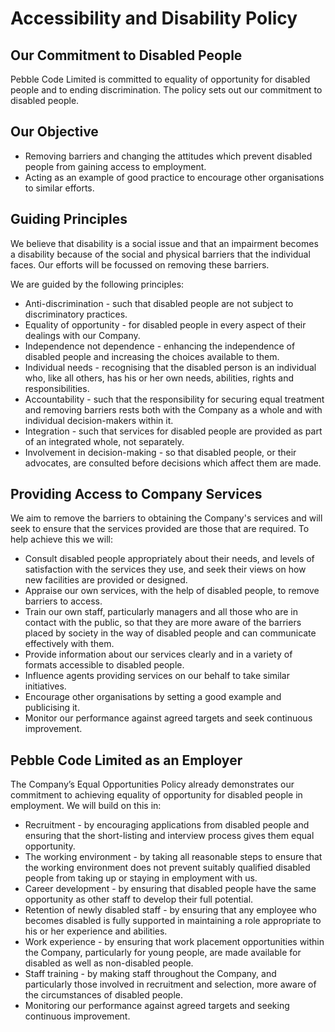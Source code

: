 # Accessibility and Disability Policy

## Our Commitment to Disabled People

Pebble Code Limited is committed to equality of opportunity for disabled people and to ending discrimination. The policy sets out our commitment to disabled people. 

## Our Objective

* Removing barriers and changing the attitudes which prevent disabled people from gaining access to employment.
* Acting as an example of good practice to encourage other organisations to similar efforts.

## Guiding Principles

We believe that disability is a social issue and that an impairment becomes a disability because of the social and physical barriers that the individual faces. Our efforts will be focussed on removing these barriers.

We are guided by the following principles:

* Anti-discrimination - such that disabled people are not subject to discriminatory practices.
* Equality of opportunity - for disabled people in every aspect of their dealings with our Company.
* Independence not dependence - enhancing the independence of disabled people and increasing the choices available to them.
* Individual needs - recognising that the disabled person is an individual who, like all others, has his or her own needs, abilities, rights and responsibilities.
* Accountability - such that the responsibility for securing equal treatment and removing barriers rests both with the Company as a whole and with individual decision-makers within it.
* Integration - such that services for disabled people are provided as part of an integrated whole, not separately.
* Involvement in decision-making - so that disabled people, or their advocates, are consulted before decisions which affect them are made.

## Providing Access to Company Services

We aim to remove the barriers to obtaining the Company's services and will seek to ensure that the services provided are those that are required. To help achieve this we will:
* Consult disabled people appropriately about their needs, and levels of satisfaction with the services they use, and seek their views on how new facilities are provided or designed.
* Appraise our own services, with the help of disabled people, to remove barriers to access.
* Train our own staff, particularly managers and all those who are in contact with the public, so that they are more aware of the barriers placed by society in the way of disabled people and can communicate effectively with them.
* Provide information about our services clearly and in a variety of formats accessible to disabled people.
* Influence agents providing services on our behalf to take similar initiatives.
* Encourage other organisations by setting a good example and publicising it.
* Monitor our performance against agreed targets and seek continuous improvement.

## Pebble Code Limited as an Employer

The Company’s Equal Opportunities Policy already demonstrates our commitment to achieving equality of opportunity for disabled people in employment. We will build on this in:

* Recruitment - by encouraging applications from disabled people and ensuring that the short-listing and interview process gives them equal opportunity.
* The working environment - by taking all reasonable steps to ensure that the working environment does not prevent suitably qualified disabled people from taking up or staying in employment with us.
* Career development - by ensuring that disabled people have the same opportunity as other staff to develop their full potential.
* Retention of newly disabled staff - by ensuring that any employee who becomes disabled is fully supported in maintaining a role appropriate to his or her experience and abilities.
* Work experience - by ensuring that work placement opportunities within the Company, particularly for young people, are made available for disabled as well as non-disabled people.
* Staff training - by making staff throughout the Company, and particularly those involved in recruitment and selection, more aware of the circumstances of disabled people.
* Monitoring our performance against agreed targets and seeking continuous improvement.
